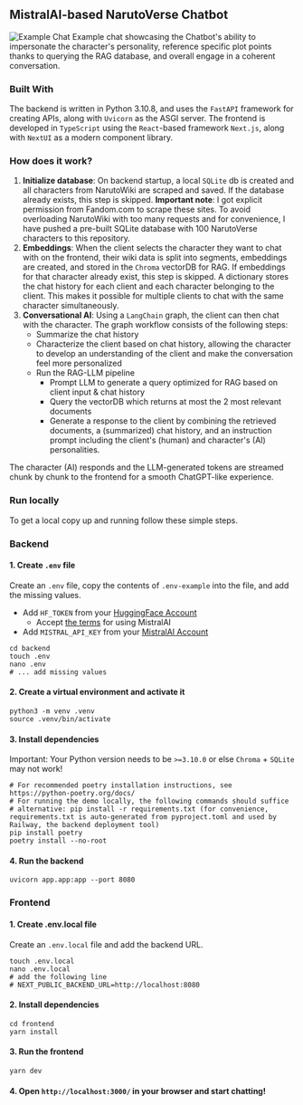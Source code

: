 ## MistralAI-based NarutoVerse Chatbot

![Example Chat](./public/example.gif)
Example chat showcasing the Chatbot's ability to impersonate the character's personality, reference specific plot points
thanks to querying the RAG database, and overall engage in a coherent conversation.

### Built With

The backend is written in Python 3.10.8, and uses the `FastAPI` framework for creating APIs, along
with `Uvicorn` as the ASGI server. The frontend is developed in `TypeScript` using the `React`-based
framework `Next.js`, along with `NextUI` as a modern component library.

### How does it work?

1. **Initialize database**:
   On backend startup, a local `SQLite` db is created and all characters from NarutoWiki are scraped and saved. If the
   database already exists, this step is skipped.
   **Important note**: I got explicit permission from Fandom.com to scrape these sites. To avoid overloading NarutoWiki
   with too many requests and for convenience, I have pushed a pre-built SQLite database with 100 NarutoVerse characters
   to this repository.
2. **Embeddings**:
   When the client selects the character they want to chat with on the frontend, their wiki data is split into segments,
   embeddings are created, and stored in the `Chroma` vectorDB for RAG. If embeddings for that character already exist,
   this step is skipped. A dictionary stores the chat history for each client and each character belonging to the
   client. This makes it possible for multiple clients to chat with the same character simultaneously.
3. **Conversational AI**:
   Using a `LangChain` graph, the client can then chat with the character. The graph workflow consists of the following
   steps:
    - Summarize the chat history
    - Characterize the client based on chat history, allowing the character to develop an understanding of the client
      and make the conversation feel more personalized
    - Run the RAG-LLM pipeline
        - Prompt LLM to generate a query optimized for RAG based on client input & chat history
        - Query the vectorDB which returns at most the 2 most relevant documents
        - Generate a response to the client by combining the retrieved documents, a (summarized) chat history, and an
          instruction prompt including the client's (human) and character's (AI) personalities.

The character (AI) responds and the LLM-generated tokens are streamed chunk by chunk to the frontend for a smooth
ChatGPT-like experience.

### Run locally

To get a local copy up and running follow these simple steps.

### Backend

#### 1. Create `.env` file

Create an `.env` file, copy the contents of `.env-example` into the file, and add the missing values.

- Add `HF_TOKEN` from your [HuggingFace Account](https://huggingface.co/settings/tokens)
    - Accept [the terms](https://huggingface.co/mistralai/Mixtral-8x7B-v0.1) for using MistralAI
- Add `MISTRAL_API_KEY` from your [MistralAI Account](https://console.mistral.ai/api-keys/)

```shell
cd backend
touch .env
nano .env 
# ... add missing values
```

#### 2. Create a virtual environment and activate it

```shell
python3 -m venv .venv 
source .venv/bin/activate
```

#### 3. Install dependencies

Important: Your Python version needs to be `>=3.10.0` or else `Chroma` + `SQLite` may not work!

```shell
# For recommended poetry installation instructions, see https://python-poetry.org/docs/
# For running the demo locally, the following commands should suffice
# alternative: pip install -r requirements.txt (for convenience, requirements.txt is auto-generated from pyproject.toml and used by Railway, the backend deployment tool)
pip install poetry
poetry install --no-root
```

#### 4. Run the backend

```shell
uvicorn app.app:app --port 8080
```

### Frontend

#### 1. Create .env.local file

Create an `.env.local` file and add the backend URL.

```shell
touch .env.local
nano .env.local
# add the following line
# NEXT_PUBLIC_BACKEND_URL=http://localhost:8080
```

#### 2. Install dependencies

```shell
cd frontend
yarn install
```

#### 3. Run the frontend

```shell
yarn dev
```

#### 4. Open `http://localhost:3000/` in your browser and start chatting!
